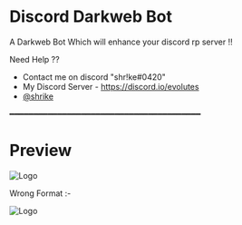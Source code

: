 
# Discord Darkweb Bot


A Darkweb Bot Which will enhance your discord rp server !!


Need Help ?? 
- Contact me on discord "shr!ke#0420"
- My Discord Server - https://discord.io/evolutes
- [@shrike](https://www.github.com/wtfshrike)

━━━━━━━━━━━━━━━━━━━━━━━━━━━━━━━━━━━━━━━━

# Preview

![Logo](https://cdn.discordapp.com/attachments/987420691043352609/1006446397308031006/unknown.png)

Wrong Format :-

![Logo](https://cdn.discordapp.com/attachments/987420691043352609/1006445683127099454/unknown.png)





